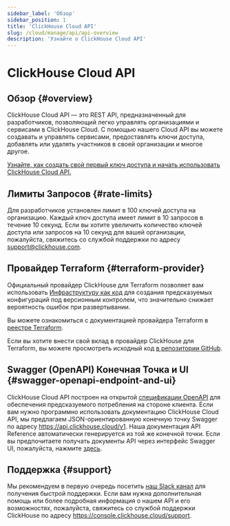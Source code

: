 ```yaml
---
sidebar_label: 'Обзор'
sidebar_position: 1
title: 'ClickHouse Cloud API'
slug: /cloud/manage/api/api-overview
description: 'Узнайте о ClickHouse Cloud API'
---
```



# ClickHouse Cloud API

## Обзор {#overview}

ClickHouse Cloud API — это REST API, предназначенный для разработчиков, позволяющий легко управлять организациями и сервисами в ClickHouse Cloud. С помощью нашего Cloud API вы можете создавать и управлять сервисами, предоставлять ключи доступа, добавлять или удалять участников в своей организации и многое другое.

[Узнайте, как создать свой первый ключ доступа и начать использовать ClickHouse Cloud API.](/cloud/manage/openapi.md)

## Лимиты Запросов {#rate-limits}

Для разработчиков установлен лимит в 100 ключей доступа на организацию. Каждый ключ доступа имеет лимит в 10 запросов в течение 10 секунд. Если вы хотите увеличить количество ключей доступа или запросов на 10 секунд для вашей организации, пожалуйста, свяжитесь со службой поддержки по адресу support@clickhouse.com.

## Провайдер Terraform {#terraform-provider}

Официальный провайдер ClickHouse для Terraform позволяет вам использовать [Инфраструктуру как код](https://www.redhat.com/en/topics/automation/what-is-infrastructure-as-code-iac) для создания предсказуемых конфигураций под версионным контролем, что значительно снижает вероятность ошибок при развертывании.

Вы можете ознакомиться с документацией провайдера Terraform в [реестре Terraform](https://registry.terraform.io/providers/ClickHouse/clickhouse/latest/docs).

Если вы хотите внести свой вклад в провайдер ClickHouse для Terraform, вы можете просмотреть исходный код [в репозитории GitHub](https://github.com/ClickHouse/terraform-provider-clickhouse).

## Swagger (OpenAPI) Конечная Точка и UI {#swagger-openapi-endpoint-and-ui}

ClickHouse Cloud API построен на открытой [спецификации OpenAPI](https://www.openapis.org/) для обеспечения предсказуемого потребления на стороне клиента. Если вам нужно программно использовать документацию ClickHouse Cloud API, мы предлагаем JSON-ориентированную конечную точку Swagger по адресу https://api.clickhouse.cloud/v1. Наша документация API Reference автоматически генерируется из той же конечной точки. Если вы предпочитаете получать документы API через интерфейс Swagger UI, пожалуйста, нажмите [здесь](https://clickhouse.com/docs/cloud/manage/api/swagger).

## Поддержка {#support}

Мы рекомендуем в первую очередь посетить [наш Slack канал](https://clickhouse.com/slack) для получения быстрой поддержки. Если вам нужна дополнительная помощь или более подробная информация о нашем API и его возможностях, пожалуйста, свяжитесь со службой поддержки ClickHouse по адресу https://console.clickhouse.cloud/support.
